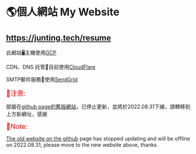 # 🌎個人網站 My Website
## https://junting.tech/resume

此網站🖥主機使用[GCP](https://cloud.google.com/)

CDN、DNS 託管🛒目前使用[CloudFlare](https://www.cloudflare.com/zh-tw/)

SMTP郵件服務📧使用[SendGrid](https://sendgrid.com/)

<font color=#FF0000 size=4>🚩注意: </font>

部屬在[github page的舊版網站](https://juntinglin.github.io/resume/)，已停止更新，並將於2022.08.31下線，請轉移到上方新網址，感謝

<font color=#FF0000 size=4>🚩Note: </font>

[The old website on the github](https://juntinglin.github.io/resume/) page has stopped updating and will be offline on 2022.08.31, please move to the new website above, thanks